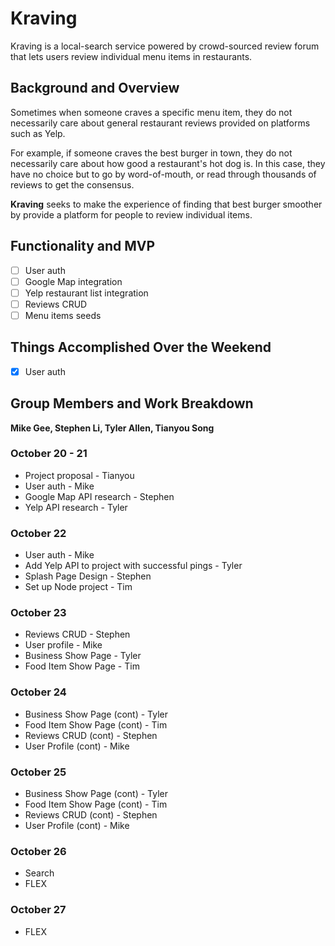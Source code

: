 # Kraving

Kraving is a local-search service powered by crowd-sourced review forum that lets users review individual menu items in restaurants.

## Background and Overview

Sometimes when someone craves a specific menu item, they do not necessarily care about general restaurant reviews provided on platforms such as Yelp. 

For example, if someone craves the best burger in town, they do not necessarily care about how good a restaurant's hot dog is. In this case, they have no choice but to go by word-of-mouth, or read through thousands of reviews to get the consensus. 

**Kraving** seeks to make the experience of finding that best burger smoother by provide a platform for people to review individual items.

## Functionality and MVP

- [ ] User auth
- [ ] Google Map integration
- [ ] Yelp restaurant list integration
- [ ] Reviews CRUD 
- [ ] Menu items seeds

## Things Accomplished Over the Weekend 

- [x] User auth

## Group Members and Work Breakdown

**Mike Gee, Stephen Li, Tyler Allen, Tianyou Song**

### October 20 - 21 
 - Project proposal - Tianyou
 - User auth - Mike
 - Google Map API research - Stephen
 - Yelp API research - Tyler

### October 22

 - User auth - Mike
 - Add Yelp API to project with successful pings - Tyler
 - Splash Page Design - Stephen
 - Set up Node project - Tim

### October 23 

 - Reviews CRUD - Stephen
 - User profile - Mike
 - Business Show Page - Tyler
 - Food Item Show Page - Tim

### October 24 

 - Business Show Page (cont) - Tyler
 - Food Item Show Page (cont) - Tim
 - Reviews CRUD (cont) - Stephen
 - User Profile (cont) - Mike

### October 25

 - Business Show Page (cont) - Tyler
 - Food Item Show Page (cont) - Tim
 - Reviews CRUD (cont) - Stephen
 - User Profile (cont) - Mike

### October 26 
  - Search
  - FLEX

### October 27 

  - FLEX

